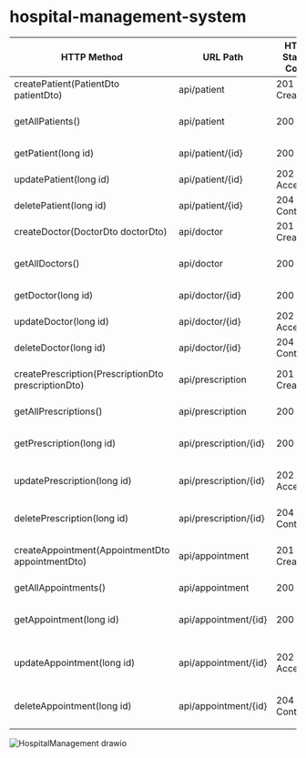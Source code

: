 # hospital-management-system


| HTTP Method                                         | URL Path              | HTTP Status Code | Description                 | Sample Request                                                                                                                                                                                                                                                                                                                                                                                                                      | Sample Response                                                                                                                                                                                                                                    |
|-----------------------------------------------------|-----------------------|------------------|-----------------------------|-------------------------------------------------------------------------------------------------------------------------------------------------------------------------------------------------------------------------------------------------------------------------------------------------------------------------------------------------------------------------------------------------------------------------------------|----------------------------------------------------------------------------------------------------------------------------------------------------------------------------------------------------------------------------------------------------|
| createPatient(PatientDto patientDto)                | api/patient           | 201 Created      | Creates a new Patient       | "name": "Musab","gender": "MALE","address": "Al-Bireh","weight": 75.0,"height": 172.0,"phoneNumber": "0595874752","birthDate": 990306000,"maritalStatus": "SINGLE","bloodType": "O_POSITIVE"                                                                                                                                                                                                                                        | "name": "Musab","gender": "MALE","address": "Al-Bireh","weight": 75.0,"height": 172.0,"phoneNumber": 595874752,"birthDate": "1970-01-12T11:05:06.000+00:00","maritalStatus": "SINGLE","bloodType": "O_POSITIVE"                                    |
| getAllPatients()                                    | api/patient           | 200 OK           | Gets All Patients           | *no request body*                                                                                                                                                                                                                                                                                                                                                                                                                   | *returns how many patients in DB*  "name": "Musab","gender": "MALE","address": "Al-Bireh","weight": 75.0,"height": 172.0,"phoneNumber": 595874752,"birthDate": "1970-01-12T11:05:06.000+00:00","maritalStatus": "SINGLE","bloodType": "O_POSITIVE" |
| getPatient(long id)                                 | api/patient/{id}      | 200 OK           | Get a patient by Id         | *no request body, uses id in path(let's assume its 1)*                                                                                                                                                                                                                                                                                                                                                                              | "name": "Musab","gender": "MALE","address": "Al-Bireh","weight": 75.0,"height": 172.0,"phoneNumber": 595874752,"birthDate": "1970-01-12T11:05:06.000+00:00","maritalStatus": "SINGLE","bloodType": "O_POSITIVE"                                    |
| updatePatient(long id)                              | api/patient/{id}      | 202 Accepted     | update a patient by id      | "name": "Yahya","gender": "MALE","address": "Al-Bireh","weight": 75.0,"height": 172.0,"phoneNumber": 595874752,"birthDate": "990306000","maritalStatus": "SINGLE","bloodType": "O_POSITIVE"                                                                                                                                                                                                                                         | "name": "Yahya","gender": "MALE","address": "Al-Bireh","weight": 75.0,"height": 172.0,"phoneNumber": 595874752,"birthDate": "1970-01-12T11:05:06.000+00:00","maritalStatus": "SINGLE","bloodType": "O_POSITIVE"                                    |
| deletePatient(long id)                              | api/patient/{id}      | 204 No Content   | delete a patient by id      | *no request body*                                                                                                                                                                                                                                                                                                                                                                                                                   | "Deleted Successfully"                                                                                                                                                                                                                             |
| createDoctor(DoctorDto doctorDto)                   | api/doctor            | 201 Created      | Creates a new Doctor        | "name":"Ziad","specialty":"Pediatrician","phoneNumber":"0595874752","email":"ziad.abuasi@gmail.com","clinicalAddress":"Behind Ramallah Friends Soccer Field"                                                                                                                                                                                                                                                                        | "name":"Ziad","specialty":"Pediatrician","phoneNumber":"0595874752","email":"ziad.abuasi@gmail.com","clinicalAddress":"Behind Ramallah Friends Soccer Field"                                                                                       |
| getAllDoctors()                                     | api/doctor            | 200 OK           | Gets All Doctors            | *no request body*                                                                                                                                                                                                                                                                                                                                                                                                                   | *returns how many doctors in DB*  "name":"Ziad","specialty":"Pediatrician","phoneNumber":"0595874752","email":"ziad.abuasi@gmail.com","clinicalAddress":"Behind Ramallah Friends Soccer Field"                                                     |
| getDoctor(long id)                                  | api/doctor/{id}       | 200 OK           | Get a doctor by Id          | *no request body, uses id in path(let's assume its 1)*                                                                                                                                                                                                                                                                                                                                                                              | "name":"Ziad","specialty":"Pediatrician","phoneNumber":"0595874752","email":"ziad.abuasi@gmail.com","clinicalAddress":"Behind Ramallah Friends Soccer Field"                                                                                       |
| updateDoctor(long id)                               | api/doctor/{id}       | 202 Accepted     | update a doctor by id       | "name":"Bob","specialty":"Pediatrician","phoneNumber":"059676767","email":"bob.daniels@gmail.com","clinicalAddress":"Behind Ramallah Friends Soccer Field"                                                                                                                                                                                                                                                                          | "name":"Bob","specialty":"Pediatrician","phoneNumber":"059676767","email":"bob.daniels@gmail.com","clinicalAddress":"Behind Ramallah Friends Soccer Field"                                                                                         |
| deleteDoctor(long id)                               | api/doctor/{id}       | 204 No Content   | delete a doctor by id       | *no request body*                                                                                                                                                                                                                                                                                                                                                                                                                   | "Deleted Successfully"                                                                                                                                                                                                                             |
| createPrescription(PrescriptionDto prescriptionDto) | api/prescription      | 201 Created      | Creates a new Prescription  | "name": "Trufen","description": "Headache Relief","dosage": "100mg","frequency": "3","startDate": "2023-01-01","endDate": "2023-01-15"                                                                                                                                                                                                                                                                                              | "name": "Trufen","description": "Headache Relief","dosage": "100mg","frequency": "3","startDate": "2023-01-01T00:00:00.000+00:00","endDate": "2023-01-15T00:00:00.000+00:00"                                                                       |
| getAllPrescriptions()                               | api/prescription      | 200 OK           | Gets All Prescriptions      | *no request body*                                                                                                                                                                                                                                                                                                                                                                                                                   | *returns how many prescriptions in DB*  "name": "Trufen","description": "Headache Relief","dosage": "100mg","frequency": "3","startDate": "2023-01-01T00:00:00.000+00:00","endDate": "2023-01-15T00:00:00.000+00:00"                               |
| getPrescription(long id)                            | api/prescription/{id} | 200 OK           | Get a prescription by Id    | *no request body, uses id in path(let's assume its 1)*                                                                                                                                                                                                                                                                                                                                                                              |                                                                                                                                                                                                                                                    |
| updatePrescription(long id)                         | api/prescription/{id} | 202 Accepted     | update a prescription by id | "name": "Advil","description": "Headache Relief","dosage": "100mg","frequency": "3","startDate": "2023-01-01","endDate": "2023-01-15"                                                                                                                                                                                                                                                                                               | "name": "Advil","description": "Headache Relief","dosage": "100mg","frequency": "3","startDate": "2023-01-01","endDate": "2023-01-15"                                                                                                              |
| deletePrescription(long id)                         | api/prescription/{id} | 204 No Content   | delete a prescription by id | *no request body*                                                                                                                                                                                                                                                                                                                                                                                                                   | "Deleted Successfully"                                                                                                                                                                                                                             |
| createAppointment(AppointmentDto appointmentDto)    | api/appointment       | 201 Created      | Creates a new Appointment   | "title": "Feeling Sick At School","symptoms": "Headache, Nausea","diagnosis": "Motion Sickness","date": "2023-01-01","doctor": {"id": 1},"patient": {"id": 1 },"prescription": {"id": 1 }                                                                                                                                                                                                                                           | "title": "Feeling Sick At School","symptoms": "Headache, Nausea","diagnosis": "Motion Sickness","date": "2023-01-01T00:00:00.000+00:00","doctor": {"id": 1},"patient": {"id": 1 },"prescription": {"id": 1 }                                       |
| getAllAppointments()                                | api/appointment       | 200 OK           | Gets All Appointments       | no request body                                                                                                                                                                                                                                                                                                                                                                                                                     | *returns how many appointments in DB*                                                                                                                                                                                                              |
| getAppointment(long id)                             | api/appointment/{id}  | 200 OK           | Get a appointment by Id     | no request body, uses id in path(let's assume its 1)                                                                                                                                                                                                                                                                                                                                                                                |                                                                                                                                                                                                                                                    |
| updateAppointment(long id)                          | api/appointment/{id}  | 202 Accepted     | update a appointment by id  | "title": "Feeling Sick At School","symptoms": "Headache, Nausea, Stomach Ache","diagnosis": "Stomach Virus","date": "2023-01-01","doctor": {"id": 1},"patient": {"id": 1 },"prescription": {"id": 1 }      "title": "Feeling Sick At School","symptoms": "Headache, Nausea, Stomach Ache","diagnosis": "Stomach Virus","date": "2023-01-01T00:00:00.000+00:00","doctor": {"id": 1},"patient": {"id": 1 },"prescription": {"id": 1 } |                                                                                                                                                                                                                                                    |
| deleteAppointment(long id)                          | api/appointment/{id}  | 204 No Content   | delete a appointment by id  | *no request body*                                                                                                                                                                                                                                                                                                                                                                                                                   | "Deleted Successfully"                                                                                                                                                                                                                             |
|                                                     |                       |                  |                             |                                   












![HospitalManagement drawio](https://user-images.githubusercontent.com/62875631/236657495-7824444d-5536-41c6-8551-5e969ea62a64.png)




